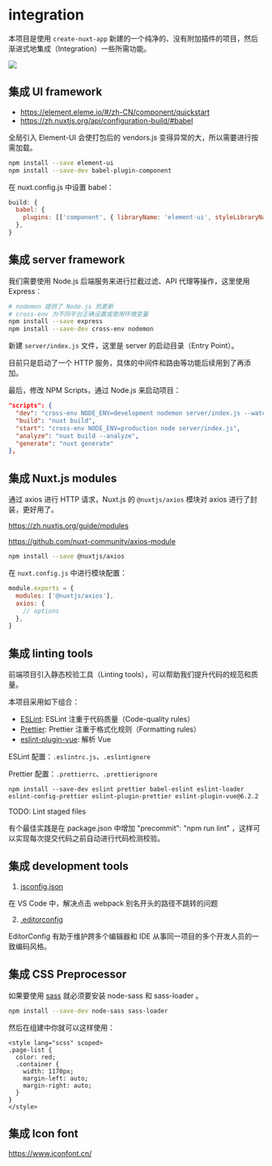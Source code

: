 # integration

本项目是使用 `create-nuxt-app` 新建的一个纯净的、没有附加插件的项目，然后渐进式地集成（Integration）一些所需功能。

![](https://user-gold-cdn.xitu.io/2020/4/29/171c3f7f555f156f?w=870&h=458&f=png&s=62053)

## 集成 UI framework

- https://element.eleme.io/#/zh-CN/component/quickstart
- https://zh.nuxtjs.org/api/configuration-build/#babel

全局引入 Element-UI 会使打包后的 vendors.js 变得异常的大，所以需要进行按需加载。

```bash
npm install --save element-ui
npm install --save-dev babel-plugin-component
```

在 nuxt.config.js 中设置 babel：

```js
build: {
  babel: {
    plugins: [['component', { libraryName: 'element-ui', styleLibraryName: 'theme-chalk' }]],
  },
}
```

## 集成 server framework

我们需要使用 Node.js 后端服务来进行拦截过滤、API 代理等操作，这里使用 Express：

```bash
# nodemon 提供了 Node.js 热更新
# cross-env 为不同平台正确设置或使用环境变量
npm install --save express
npm install --save-dev cross-env nodemon
```

新建 `server/index.js` 文件，这里是 server 的启动目录（Entry Point）。

目前只是启动了一个 HTTP 服务，具体的中间件和路由等功能后续用到了再添加。

最后，修改 NPM Scripts，通过 Node.js 来启动项目：

```json
"scripts": {
  "dev": "cross-env NODE_ENV=development nodemon server/index.js --watch server",
  "build": "nuxt build",
  "start": "cross-env NODE_ENV=production node server/index.js",
  "analyze": "nuxt build --analyze",
  "generate": "nuxt generate"
},
```

## 集成 Nuxt.js modules

通过 axios 进行 HTTP 请求，Nuxt.js 的 `@nuxtjs/axios` 模块对 axios 进行了封装，更好用了。

https://zh.nuxtjs.org/guide/modules

https://github.com/nuxt-community/axios-module

```bash
npm install --save @nuxtjs/axios
```

在 `nuxt.config.js` 中进行模块配置：

```js
module.exports = {
  modules: ['@nuxtjs/axios'],
  axios: {
    // options
  },
}
```

## 集成 linting tools

前端项目引入静态校验工具（Linting tools），可以帮助我们提升代码的规范和质量。

本项目采用如下组合：

- [ESLint](https://github.com/eslint/eslint): ESLint 注重于代码质量（Code-quality rules）
- [Prettier](https://github.com/prettier/prettier): Prettier 注重于格式化规则（Formatting rules）
- [eslint-plugin-vue](https://github.com/vuejs/eslint-plugin-vue/blob/v6.2.2/docs/user-guide): 解析 Vue

ESLint 配置：`.eslintrc.js`、`.eslintignore`

Prettier 配置：`.prettierrc`、`.prettierignore`

```
npm install --save-dev eslint prettier babel-eslint eslint-loader eslint-config-prettier eslint-plugin-prettier eslint-plugin-vue@6.2.2
```

TODO: Lint staged files

有个最佳实践是在 package.json 中增加 "precommit": "npm run lint" ，这样可以实现每次提交代码之前自动进行代码检测校验。

## 集成 development tools

1. [jsconfig.json](https://code.visualstudio.com/docs/languages/jsconfig)

在 VS Code 中，解决点击 webpack 别名开头的路径不跳转的问题

2. [.editorconfig](https://editorconfig.org/)

EditorConfig 有助于维护跨多个编辑器和 IDE 从事同一项目的多个开发人员的一致编码风格。

## 集成 CSS Preprocessor

如果要使用 [sass](https://www.sass.hk/) 就必须要安装 node-sass 和 sass-loader 。

```bash
npm install --save-dev node-sass sass-loader
```

然后在组建中你就可以这样使用：

```vue
<style lang="scss" scoped>
.page-list {
  color: red;
  .container {
    width: 1170px;
    margin-left: auto;
    margin-right: auto;
  }
}
</style>
```

## 集成 Icon font

https://www.iconfont.cn/

